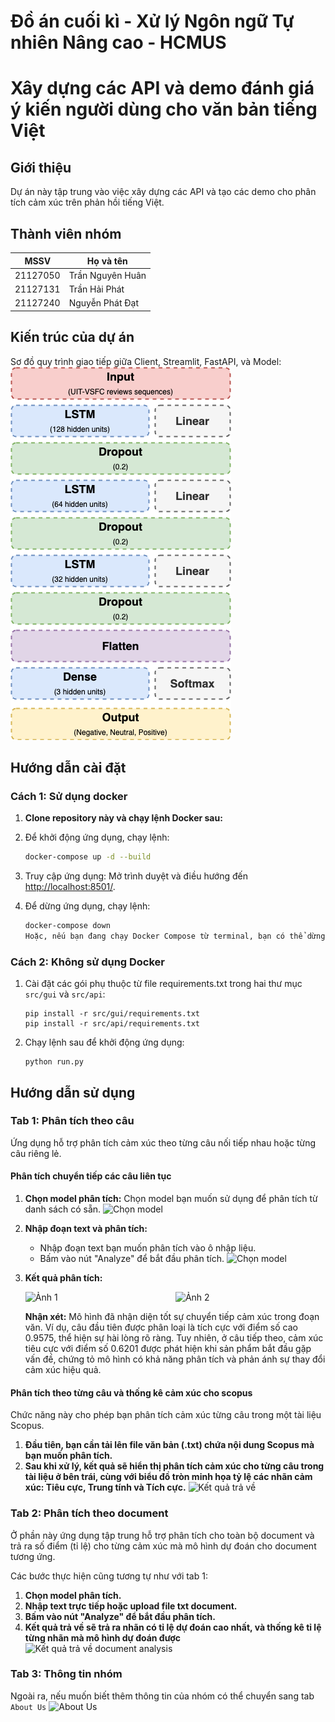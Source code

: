 
# Đồ án cuối kì - Xử lý Ngôn ngữ Tự nhiên Nâng cao - HCMUS


# Xây dựng các API và demo đánh giá ý kiến người dùng cho văn bản tiếng Việt

## Giới thiệu

Dự án này tập trung vào việc xây dựng các API và tạo các demo cho phân tích cảm xúc trên phản hồi tiếng Việt.


## Thành viên nhóm

| MSSV            | Họ và tên            |
|-----------------|----------------------|
| 21127050        | Trần Nguyên Huân     |
| 21127131        | Trần Hải Phát        |
| 21127240        | Nguyễn Phát Đạt      |

## Kiến trúc của dự án

Sơ đồ quy trình giao tiếp giữa Client, Streamlit, FastAPI, và Model:
![Kiến trúc hệ thống](images/architecture.png)

## Hướng dẫn cài đặt
### Cách 1: Sử dụng docker 
1. **Clone repository này và chạy lệnh Docker sau:**

1. Để khởi động ứng dụng, chạy lệnh:

   ```bash
   docker-compose up -d --build

2. Truy cập ứng dụng:
   Mở trình duyệt và điều hướng đến [http://localhost:8501/](http://localhost:8501/).

3. Để dừng ứng dụng, chạy lệnh:
   ```bash
   docker-compose down
   Hoặc, nếu bạn đang chạy Docker Compose từ terminal, bạn có thể dừng ứng dụng bằng tổ hợp phím Ctrl + C.
### Cách 2: Không sử dụng Docker
1. Cài đặt các gói phụ thuộc từ file requirements.txt trong hai thư mục `src/gui` và `src/api`:
    ```
    pip install -r src/gui/requirements.txt
    pip install -r src/api/requirements.txt
    ```
2. Chạy lệnh sau để khởi động ứng dụng:
    ```
    python run.py
    ```
## Hướng dẫn sử dụng

### Tab 1: Phân tích theo câu 
Ứng dụng hỗ trợ phân tích cảm xúc theo từng câu nối tiếp nhau hoặc từng câu riêng lẻ.
#### **Phân tích chuyển tiếp các câu liên tục**
1. **Chọn model phân tích:**
   Chọn model bạn muốn sử dụng để phân tích từ danh sách có sẵn.
   ![Chọn model](images/select_model.png)
2. **Nhập đoạn text và phân tích:**
   - Nhập đoạn text bạn muốn phân tích vào ô nhập liệu.
   - Bấm vào nút "Analyze" để bắt đầu phân tích.
   ![Chọn model](images/input_text.png)
3. **Kết quả phân tích:**
   <div style="display: flex;">
   <img src="images/result_paragraph1.png" alt="Ảnh 1" style="width: 45%; margin-right: 5%;">
   <img src="images/result_paragraph2.png" alt="Ảnh 2" style="width: 45%;">
   </div>

   **Nhận xét:** Mô hình đã nhận diện tốt sự chuyển tiếp cảm xúc trong đoạn văn. Ví dụ, câu đầu tiên được phân loại là tích cực với điểm số cao 0.9575, thể hiện sự hài lòng rõ ràng. Tuy nhiên, ở câu tiếp theo, cảm xúc tiêu cực với điểm số 0.6201 được phát hiện khi sản phẩm bắt đầu gặp vấn đề, chứng tỏ mô hình có khả năng phân tích và phản ánh sự thay đổi cảm xúc hiệu quả.
#### **Phân tích theo từng câu và thống kê cảm xúc cho scopus**
Chức năng này cho phép bạn phân tích cảm xúc từng câu trong một tài liệu Scopus.
1. **Đầu tiên, bạn cần tải lên file văn bản (.txt) chứa nội dung Scopus mà bạn muốn phân tích.**
2. **Sau khi xử lý, kết quả sẽ hiển thị phân tích cảm xúc cho từng câu trong tài liệu ở bên trái, cùng với biểu đồ tròn minh họa tỷ lệ các nhãn cảm xúc: Tiêu cực, Trung tính và Tích cực.**
![Kết quả trả về](images/scopus_analysis.png)

### Tab 2: Phân tích theo document
Ở phần này ứng dụng tập trung hỗ trợ phân tích cho toàn bộ document và trả ra số điểm (tỉ lệ) cho từng cảm xúc mà mô hình dự đoán cho document tương ứng. 

Các bước thực hiện cũng tương tự như với tab 1:
1. **Chọn model phân tích.**
2. **Nhập text trực tiếp hoặc upload file txt document.**
3. **Bấm vào nút "Analyze" để bắt đầu phân tích.**
4. **Kết quả trả về sẽ trả ra nhãn có tỉ lệ dự đoán cao nhất, và thống kê tỉ lệ từng nhãn mà mô hình dự đoán được**
![Kết quả trả về document analysis](images/result_document.png)

### Tab 3: Thông tin nhóm 
Ngoài ra, nếu muốn biết thêm thông tin của nhóm có thể chuyển sang tab `About Us` 
![About Us](images/aboutUs.png)